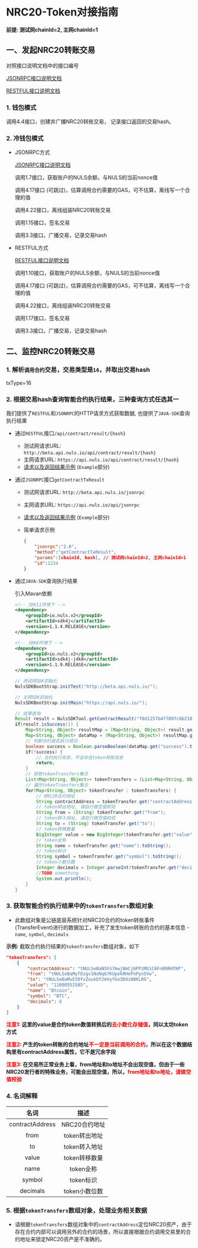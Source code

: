 # NRC20-Token对接指南

**前提: 测试网chainId=2, 主网chainId=1**

## 一、发起NRC20转账交易

对照接口说明文档中的接口编号

[JSONRPC接口说明文档](https://docs.nuls.io/zh/Docs/i_nuls-api_JSONRPC.html)

[RESTFUL接口说明文档](https://docs.nuls.io/zh/Docs/i_nuls-api_RESTFUL.html)

### 1. 钱包模式

调用4.4接口，创建并广播NRC20转账交易， 记录接口返回的交易hash。

### 2. 冷钱包模式

- JSONRPC方式

    [JSONRPC接口说明文档](https://docs.nuls.io/zh/Docs/i_nuls-api_JSONRPC.html)
    
    调用1.7接口，获取账户的NULS余额，与NULS的当前nonce值
    
    调用4.17接口 (可跳过)，估算调用合约需要的GAS，可不估算，离线写一个合理的值
    
    调用4.22接口，离线组装NRC20转账交易
    
    调用1.15接口，签名交易
    
    调用3.3接口，广播交易，记录交易hash

- RESTFUL方式

    [RESTFUL接口说明文档](https://docs.nuls.io/zh/Docs/i_nuls-api_RESTFUL.html)
    
    调用1.10接口，获取账户的NULS余额，与NULS的当前nonce值
    
    调用4.17接口 (可跳过)，估算调用合约需要的GAS，可不估算，离线写一个合理的值
    
    调用4.22接口，离线组装NRC20转账交易
    
    调用1.17接口，签名交易
    
    调用3.3接口，广播交易，记录交易hash

## 二、监控NRC20转账交易

### 1. 解析`调用合约`交易，交易类型是`16`，并取出交易hash

txType=16

### 2. 根据交易hash查询智能合约执行结果，三种查询方式任选其一

我们提供了`RESTFUL`和`JSONRPC`的HTTP请求方式获取数据, 也提供了`JAVA-SDK`查询执行结果

- 通过`RESTFUL`接口`/api/contract/result/{hash}`

    - 测试网请求URL: `http://beta.api.nuls.io/api/contract/result/{hash}`
    - 主网请求URL: `https://api.nuls.io/api/contract/result/{hash}`
    - [请求以及返回结果示例](https://docs.nuls.io/zh/Docs/i_nuls-api_RESTFUL.html#_4-8-%E8%8E%B7%E5%8F%96%E6%99%BA%E8%83%BD%E5%90%88%E7%BA%A6%E6%89%A7%E8%A1%8C%E7%BB%93%E6%9E%9C) (`Example`部分)

- 通过`JSONRPC`接口`getContractTxResult`

    - 测试网请求URL: `http://beta.api.nuls.io/jsonrpc`
    - 主网请求URL: `https://api.nuls.io/api/jsonrpc`
    - [请求以及返回结果示例](https://docs.nuls.io/zh/Docs/i_nuls-api_JSONRPC.html#_4-8-%E8%8E%B7%E5%8F%96%E6%99%BA%E8%83%BD%E5%90%88%E7%BA%A6%E6%89%A7%E8%A1%8C%E7%BB%93%E6%9E%9C) (`Example`部分)
    - 简单请求示例
        
        ```json
        {
            "jsonrpc":"2.0",
            "method":"getContractTxResult",
            "params":[chainId, hash], // 测试网chainId=2, 主网chainId=1
            "id":1234
        }
        ```
- 通过`JAVA-SDK`查询执行结果
    
    引入Mavan依赖
    
    ```xml
    <!-- JDK11环境下 -->
    <dependency>
        <groupId>io.nuls.v2</groupId>
        <artifactId>sdk4j</artifactId>
        <version>1.1.4.RELEASE</version>
    </dependency>
    
    <!-- JDK8环境下 -->
    <dependency>
        <groupId>io.nuls.v2</groupId>
        <artifactId>sdk4j-jdk8</artifactId>
        <version>1.1.9.RELEASE</version>
    </dependency>
    ```
    
    ```java
    // 测试网SDK初始化
    NulsSDKBootStrap.initTest("http://beta.api.nuls.io/");
    ```
    
    ```java
    // 主网SDK初始化
    NulsSDKBootStrap.initMain("https://api.nuls.io/");
    ```

    ```java
    // 结果查询
    Result result = NulsSDKTool.getContractResult("f0d1257b4f7897c8b2188d89e65047cfee5e9958b8e1dba688d076e04a51f90f");
    if(result.isSuccess()) {
        Map<String, Object> resultMap = (Map<String, Object>) result.getData();
        Map<String, Object> dataMap = (Map<String, Object>) resultMap.get("data");
        // 判断合约是否执行成功
        boolean success = Boolean.parseBoolean(dataMap.get("success").toString());
        if(!success) {
            // 合约执行失败，不会存在token转账信息
            return;
        }
        // 获取tokenTransfers集合
        List<Map<String, Object>> tokenTransfers = (List<Map<String, Object>>) dataMap.get("tokenTransfers");
        // 遍历tokenTransfers集合
        for(Map<String, Object> tokenTransfer : tokenTransfers) {
            // NRC20合约地址
            String contractAddress = tokenTransfer.get("contractAddress").toString();
            // token转出地址, 请自行做空值校验
            String from = (String) tokenTransfer.get("from");
            // token转入地址, 请自行做空值校验
            String to = (String) tokenTransfer.get("to");
            // token转移数量
            BigInteger value = new BigInteger(tokenTransfer.get("value").toString());
            // token全称
            String name = tokenTransfer.get("name").toString();
            // token标识
            String symbol = tokenTransfer.get("symbol").toString();
            // token小数位数
            Integer decimals = Integer.parseInt(tokenTransfer.get("decimals").toString());
            //TODO something
            System.out.println();
        }
    }
    ```

### 3. 获取智能合约执行结果中的`tokenTransfers`数组对象

- 此数组对象是公链底层系统针对NRC20合约的token转账事件(TransferEvent)进行的数据加工，补充了发生token转账的合约的基本信息 \- `name`, `symbol`, `decimals`
    
**示例:** 截取合约执行结果的`tokenTransfers`数组对象，如下

```json
"tokenTransfers": [
    {
        "contractAddress": "tNULSeBaN5hS7mwjNmCjbPPzMG1C6FnB9RHTKP",
        "from": "tNULSeBaMyfDzgv1NoNq67KUpekRHePnPyn5Vw",
        "to": "tNULSeBaMvEtDfvZuukDf2mVyfGo3DdiN8KLRG",
        "value": "11098552585",
        "name": "Btcoin",
        "symbol": "BTC",
        "decimals": 8
    }
]
```

**<b style="color:red">注意1:</b> 这里的value是合约token数值转换后的<b style="color:red">去小数化存储值</b>，同以太坊token方式**

**<b style="color:red">注意2:</b> 产生的token转账的合约地址<b style="color:red">不一定是当前调用的合约</b>，所以在这个数据结构里有contractAddress属性，它不是冗余字段**

**<b style="color:red">注意3:</b> 在交易所正常业务上看，from地址和to地址不会出现空值，但由于一些NRC20发行者的特殊业务，可能会出现空值，所以，<b style="color:red">from地址和to地址，请做空值校验</b>**

### 4. 名词解释

|名词 |描述    |
|:---------:|:---------:|
| contractAddress     | NRC20合约地址 |
| from     | token转出地址 |
| to     | token转入地址 |
| value     | token转移数量 |
| name     | token全称 |
| symbol     | token标识 |
| decimals     | token小数位数 |

### 5. 根据`tokenTransfers`数组对象，处理业务相关数据

- 请根据`tokenTransfers`数组对象中的`contractAddress`定位NRC20资产，由于存在合约内部可以调用另外的合约的场景，所以直接根据合约调用交易里的合约地址来锁定NRC20资产是不准确的。



